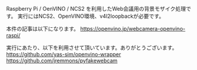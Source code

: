 Raspberry Pi / OenVINO / NCS2 を利用したWeb会議用の背景モザイク処理です。
実行にはNCS2、OpenVINO環境、v4l2loopbackが必要です。

本件の記事は以下になります。
https://openvino.jp/webcamera-openvino-raspi/

実行にあたり、以下を利用させて頂いています。ありがとうございます。
https://github.com/yas-sim/openvino-wrapper
https://github.com/jremmons/pyfakewebcam
